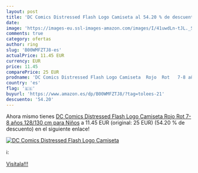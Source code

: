 ```yaml
---
layout: post
title: 'DC Comics Distressed Flash Logo Camiseta al 54.20 % de descuento'
date: 
image: 'https://images-eu.ssl-images-amazon.com/images/I/41uwdLn-tJL._SL200_.jpg'
comments: true
category: ofertas
author: ring
slug: 'B00WMFZTJ8-es'
actualPrice: 11.45 EUR
currency: EUR
price: 11.45
comparePrice: 25 EUR
prodname: 'DC Comics Distressed Flash Logo Camiseta  Rojo  Rot   7-8 años  128/130 cm  para Niños'
country: 'es'
flag: '🇪🇸'
buyurl: 'https://www.amazon.es/dp/B00WMFZTJ8/?tag=tolees-21'
descuento: '54.20'
---
```


Ahora mismo tienes [DC Comics Distressed Flash Logo Camiseta  Rojo  Rot   7-8 años  128/130 cm  para Niños](https://www.amazon.es/dp/B00WMFZTJ8/?tag=tolees-21) a 11.45 EUR (original: 25 EUR) (54.20 %  de descuento) en el siguiente enlace!

[![DC Comics Distressed Flash Logo Camiseta](https://images-eu.ssl-images-amazon.com/images/I/41uwdLn-tJL._SL200_.jpg)](https://www.amazon.es/dp/B00WMFZTJ8/?tag=tolees-21)

ℹ️:


[Visítala!!!](https://www.amazon.es/dp/B00WMFZTJ8/?tag=tolees-21)
